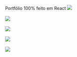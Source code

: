 Portfólio 100% feito em React 
<img src="https://github.com/GabrielMarkes/React-Portfolio/assets/82659871/d1729374-36f4-4d56-93ed-44f81ca61192">
<br/>
<br/>
<img src="https://github.com/GabrielMarkes/React-Portfolio/assets/82659871/a50bb678-a980-43a7-8426-19edf42b71b5">
<br/>
<br/>
<img src="https://github.com/GabrielMarkes/React-Portfolio/assets/82659871/5ce0f443-ae2d-47c2-811f-adc07c028542">
<br/>
<br/>
<img src="https://github.com/GabrielMarkes/React-Portfolio/assets/82659871/5ce0f443-ae2d-47c2-811f-adc07c028542">
<br/>
<br/>
<img src="https://github.com/GabrielMarkes/React-Portfolio/assets/82659871/4b993c43-0b02-432d-84c9-2195338922e9">


